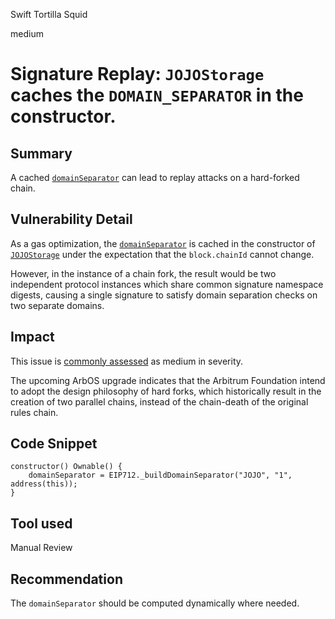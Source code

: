Swift Tortilla Squid

medium

# Signature Replay: `JOJOStorage` caches the `DOMAIN_SEPARATOR` in the constructor.

## Summary

A cached [`domainSeparator`](https://github.com/sherlock-audit/2023-12-jojo-exchange-update/blob/main/smart-contract-EVM/src/JOJOStorage.sol#L20C16-L20C16) can lead to replay attacks on a hard-forked chain.

## Vulnerability Detail

As a gas optimization, the [`domainSeparator`](https://github.com/sherlock-audit/2023-12-jojo-exchange-update/blob/main/smart-contract-EVM/src/JOJOStorage.sol#L20C16-L20C16) is cached in the constructor of [`JOJOStorage`](https://github.com/sherlock-audit/2023-12-jojo-exchange-update/blob/main/smart-contract-EVM/src/JOJOStorage.sol#L20C16-L20C16) under the expectation that the `block.chainId` cannot change.

However, in the instance of a chain fork, the result would be two independent protocol instances which share common signature namespace digests, causing a single signature to satisfy domain separation checks on two separate domains.

## Impact

This issue is [commonly assessed](https://github.com/sherlock-audit/2023-12-dodo-gsp-judging/issues/113) as medium in severity.

The upcoming ArbOS upgrade indicates that the Arbitrum Foundation intend to adopt the design philosophy of hard forks, which historically result in the creation of two parallel chains, instead of the chain-death of the original rules chain.

## Code Snippet

```solidity
constructor() Ownable() {
    domainSeparator = EIP712._buildDomainSeparator("JOJO", "1", address(this));
}
```

## Tool used

Manual Review

## Recommendation

The `domainSeparator` should be computed dynamically where needed.
